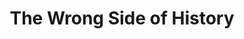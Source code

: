 ---
pid: FS202
title: The Wrong Side of History
location_transcription: 40th and Baltimore (trolley portal)
zipcode: '19122'
outside_phl: 
neighborhood: Yorktown,Old Kensington,Jinogi
age: '47'
age_range: 40-49
instagram: 
image_file_name: FS_202.jpg
proposal_transcription: A monument commemorating the 1944 transit strike (which protested
  black transit workers being promoted to trolley drivers); fratures a vintage trolley
  front end, and sculptures of a white driver, black protestor, and a soldier (the
  strike ended when FDR sent in federal troops because of the impact on war production)
topic: African Americans,History
topic_summary: 0, 0
type: Conceptual
keywords_other: trolley, strike
credit: Mark Eggerts
image_labels: 
twitter: 
facebook: 
permalink: "/monuments/fs202/"
layout: item-page
---